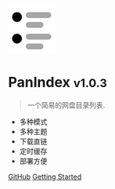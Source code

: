 ![logo](_media/index.png)

# PanIndex <small>v1.0.3</small>

> 一个简易的网盘目录列表.

- 多种模式
- 多种主题
- 下载直链
- 定时缓存
- 部署方便

[GitHub](https://github.com/libsgh/PanIndex/)
[Getting Started](#快速开始)

